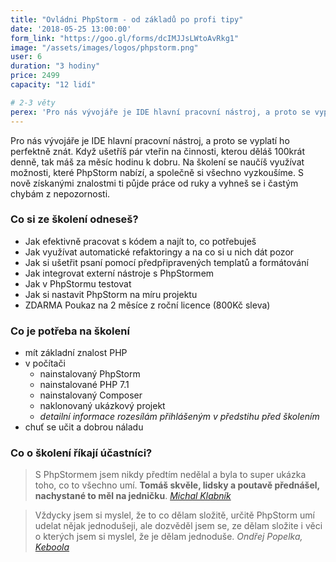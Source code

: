 ```yaml
---
title: "Ovládni PhpStorm - od základů po profi tipy"
date: '2018-05-25 13:00:00'
form_link: "https://goo.gl/forms/dcIMJJsLWtoAvRkg1"
image: "/assets/images/logos/phpstorm.png"
user: 6
duration: "3 hodiny"
price: 2499
capacity: "12 lidí"

# 2-3 věty
perex: 'Pro nás vývojáře je IDE hlavní pracovní nástroj, a proto se vyplatí ho perfektně znát. Na školení se naučíte využívat možnosti, které PhpStorm nabízí, a společně si všechno vyzkoušíme.'
---
```


Pro nás vývojáře je IDE hlavní pracovní nástroj, a proto se vyplatí ho perfektně znát. Když ušetříš pár vteřin na činnosti, kterou děláš 100krát denně, tak máš za měsíc hodinu k dobru. Na školení se naučíš využívat možnosti, které PhpStorm nabízí, a společně si všechno vyzkoušíme. S nově získanými znalostmi ti půjde práce od ruky a vyhneš se i častým chybám z nepozornosti.

### Co si ze školení odneseš?

- Jak efektivně pracovat s kódem a najít to, co potřebuješ
- Jak využívat automatické refaktoringy a na co si u nich dát pozor
- Jak si ušetřit psaní pomocí předpřipravených templatů a formátování
- Jak integrovat externí nástroje s PhpStormem
- Jak v PhpStormu testovat
- Jak si nastavit PhpStorm na míru projektu
- ZDARMA Poukaz na 2 měsíce z roční licence (800Kč sleva)

### Co je potřeba na školení

- mít základní znalost PHP
- v počítači
  - nainstalovaný PhpStorm
  - nainstalované PHP 7.1
  - nainstalovaný Composer
  - naklonovaný ukázkový projekt
  - *detailní informace rozesílám přihlášeným v předstihu před školením*
- chuť se učit a dobrou náladu

### Co o školení říkají účastníci?

> S PhpStormem jsem nikdy předtím nedělal a byla to super ukázka toho, co to všechno umí. <strong>Tomáš skvěle, lidsky a poutavě přednášel, nachystané to měl na jedničku</strong>.
>*[Michal Klabník](http://www.klabnik.cz/)*

> Vždycky jsem si myslel, že to co dělam složitě, určitě PhpStorm umí udelat nějak jednodušeji, ale dozvěděl jsem se, ze dělam složite i věci o kterých jsem si myslel, že je dělam jednoduše.
> *Ondřej Popelka, [Keboola](https://www.keboola.com/)*
